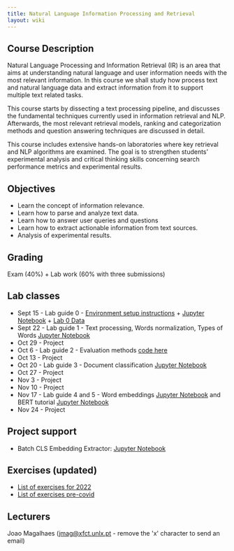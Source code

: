```yaml
---
title: Natural Language Information Processing and Retrieval
layout: wiki
---
```


## Course Description

Natural Language Processing and Information Retrieval (IR) is an area that aims at understanding natural language and user information needs with the most relevant information. In this course we shall study how process text and natural language data and extract information from it to support multiple text related tasks.

This course starts by dissecting a text processing pipeline, and discusses the fundamental techniques currently used in information retrieval and NLP. Afterwards, the most relevant retrieval models, ranking and categorization methods and question answering techniques are discussed in detail.

This course includes extensive hands-on laboratories where key retrieval and NLP algorithms are examined. The goal is to strengthen students’ experimental analysis and critical thinking skills concerning search performance metrics and experimental results.

## Objectives
- Learn the concept of information relevance.
- Learn how to parse and analyze text data.
- Learn how to answer user queries and questions
- Learn how to extract actionable information from text sources.
- Analysis of experimental results.

## Grading
Exam (40%) + Lab work (60% with three submissions)

## Lab classes
 - Sept 15 - Lab guide 0 - [Environment setup instructions](/wiki/lab_setup) + [Jupyter Notebook](/assets/files/2022labs/RI2022-2023_Lab0.ipynb) + [Lab 0 Data](/assets/files/2022labs/words_clusters_w2v.pickle) 
 - Sept 22 - Lab guide 1 - Text processing, Words normalization, Types of Words [Jupyter Notebook](/assets/files/2022labs/RI2022-2023_Lab1.ipynb)
 - Oct 29 - Project
 - Oct 6 - Lab guide 2 - Evaluation methods [code here](/assets/files/2021labs/eval.zip)
 - Oct 13 - Project
 - Oct 20 - Lab guide 3 - Document classification [Jupyter Notebook](/assets/files/2021labs/Sentiment_classification_scikit_learn.ipynb)
 - Oct 27 - Project
 - Nov 3 - Project
 - Nov 10 - Project
 - Nov 17 - Lab guide 4 and 5 - Word embeddings [Jupyter Notebook](/assets/files/2022labs/RI2022-2023_Lab4.ipynb) and BERT tutorial [Jupyter Notebook](/assets/files/2022labs/RI2022-2023_Lab5.ipynb)
 - Nov 24 - Project

## Project support

 - Batch CLS Embedding Extractor: [Jupyter Notebook](/assets/files/2022labs/RI2022-2023_BERT_Batch_CLS_Extractor.ipynb)

## Exercises (updated)
 - [List of exercises for 2022](/assets/files/Exercises2022.pdf)
 - [List of exercises pre-covid](/assets/files/Exercises.pdf)

## Lecturers
Joao Magalhaes (jmag@xfct.unlx.pt - remove the 'x' character to send an email) <br>
